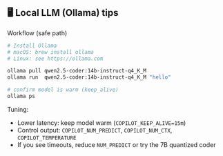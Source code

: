 ## 🖥️ Local LLM (Ollama) tips
Workflow (safe path)
```bash
# Install Ollama
# macOS: brew install ollama
# Linux: see https://ollama.com

ollama pull qwen2.5-coder:14b-instruct-q4_K_M
ollama run  qwen2.5-coder:14b-instruct-q4_K_M "hello"

# confirm model is warm (keep_alive)
ollama ps
```

Tuning:
- Lower latency: keep model warm (`COPILOT_KEEP_ALIVE=15m`)
- Control output: `COPILOT_NUM_PREDICT`, `COPILOT_NUM_CTX`, `COPILOT_TEMPERATURE`
- If you see timeouts, reduce `NUM_PREDICT` or try the 7B quantized coder